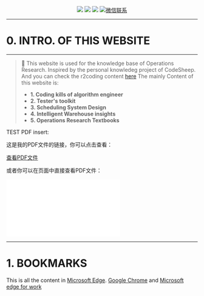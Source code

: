 
<!-- <p align="center">
    <a href="https://www.r2coding.com/" target="_blank">
        <img src="https://cdn.jsdelivr.net/gh/justacoder99/r2coding@master/img/r2coding_logo_index.15y992dieibg.png" width=""/>
    </a>
</p> -->
<!-- ![20240419-170121.jpg](https://s2.loli.net/2024/05/07/CqXjK9WdtsbEegv.jpg) -->

<p align="center">
  <a href="https://blog.csdn.net/weixin_43464653?type=blog" target="_blank"><img src="https://img.shields.io/badge/CSDN-熊猫鹏_梓潼-yellow"></a>
  <a href="https://www.linkedin.com/feed/?trk=guest_homepage-basic_nav-header-signin" target="_blank"><img src="https://img.shields.io/badge/LinkedIn-Wenpeng Li-blue.svg"></a>
  <a href="https://space.bilibili.com/13180854" target="_blank"><img src="https://img.shields.io/badge/bilibili-哔哩哔哩-critical"></a>
  <a href="" target="_blank">
    <img src="https://img.shields.io/badge/WeChat-dominicli316-green.svg" alt="微信联系">
  </a>
</p>

---
# **0. INTRO. OF THIS WEBSITE**
---

> 🌟
>  This website is used for the knowledge base of Operations Research. Inspired by the personal knowledeg project of CodeSheep. And you can check the r2coding content [here](./r2coding.md)
>  The mainly Content of this website is:
>  
>  - **1. Coding kills of algorithm engineer**
>  - **2. Tester's toolkit**
>  - **3. Scheduling System Design**
>  - **4. Intelligent Warehouse insights**
>  - **5. Operations Research Textbooks**
>
> 
TEST PDF insert: 
<!-- <embed src="files/building-a-second-brain-a-proven-method-to-organize-your-digital-life-and-unlock-your-creative-potential-1982167386-9781982167387_compress.pdf" width="600" height="400" type="application/pdf"> -->


这是我的PDF文件的链接，你可以点击查看：

[查看PDF文件](files/1.pdf)

或者你可以在页面中直接查看PDF文件：

<embed src="files/1.pdf" type="application/pdf">


---
# **1. BOOKMARKS**
This is  all the content in [Microsoft Edge](./Bookmarks.md).
[Google Chrome](./Boomarks_chrome.md) and [Microsoft edge for work](./bookmarks_hr.md)